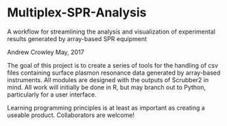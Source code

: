 # Multiplex-SPR-Analysis
A workflow for streamlining the analysis and visualization of experimental results generated by array-based SPR equipment

Andrew Crowley
May, 2017

The goal of this project is to create a series of tools for the handling of csv files containing surface plasmon resonance data generated by array-based instruments. All modules are designed with the outputs of Scrubber2 in mind. All work will initially be done in R, but may branch out to Python, particularly for a user interface.

Learning programming principles is at least as important as creating a useable product. Collaborators are welcome!
